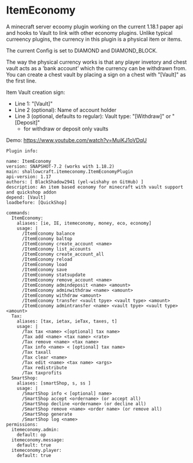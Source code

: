 # ItemEconomy

A minecraft server ecoomy plugin working on the current 1.18.1 paper api and hooks to Vault to link with other economy plugins.
Unlike typical curreency plugins, the currency in this plugin is a physical item or items.

The current Config is set to DIAMOND and DIAMOND_BLOCK.

The way the physical currency works is that any player invetory and chest vault acts as a 'bank account' which the currency can be withdrawn from. You can create a chest vault
by placing a sign on a chest with "[Vault]" as the first line.

Item Vault creation sign:
  - Line 1: "[Vault]"
  - Line 2 (optional): Name of account holder
  - Line 3 (optional, defaults to regular): Vault type: "[Withdraw]" or "[Deposit]" 
    - for withdraw or deposit only vaults

Demo: https://www.youtube.com/watch?v=MuiKJ1oVDqU
```
Plugin info:

name: ItemEconomy
version: SNAPSHOT-7.2 (works with 1.18.2)
main: shallowcraft.itemeconomy.ItemEconomyPlugin
api-version: 1.17
authors: [ BlackShadow2941 (yel-wishahy on GitHub) ]
description: An item based economy for minecraft with vault support and quickshop addon
depend: [Vault]
loadbefore: [QuickShop]

commands:
  ItemEconomy:
    aliases: [ie, IE, itemeconomy, money, eco, economy]
    usage: |
      /ItemEconomy balance
      /ItemEconomy baltop
      /ItemEconomy create_account <name>
      /ItemEconomy list_accounts
      /ItemEconomy create_account_all
      /ItemEconomy reload
      /ItemEconomy load
      /ItemEconomy save
      /ItemEconomy statsupdate
      /ItemEconomy remove_account <name>
      /ItemEconomy admindeposit <name> <amount>
      /ItemEconomy adminwithdraw <name> <amount>
      /ItemEconomy withdraw <amount>
      /ItemEconomy transfer <vault tpye> <vault type> <amount>
      /ItemEconomy admintransfer <name> <vault tpye> <vault type> <amount>
  Tax:
    aliases: [tax, ietax, ieTax, taxes, t]
    usage: |
      /Tax tax <name> <[optional] tax name>
      /Tax add <name> <tax name> <rate>
      /Tax remove <name> <tax name>
      /Tax info <name> < [optional] tax name>
      /Tax taxall
      /Tax clear <name>
      /Tax edit <name> <tax name> <args>
      /Tax redistribute
      /Tax taxprofits
  SmartShop:
    aliases: [smartShop, s, ss ]
    usage: |
      /SmartShop info < [optional] name>
      /SmartShop accept <ordername> (or accept all)
      /SmartShop decline <ordername> (or decline all)
      /SmartShop remove <name> <order name> (or remove all)
      /SmartShop generate
      /SmartShop log <name>
permissions:
  itemeconomy.admin:
    default: op
  itemeconomy.message:
    default: true
  itemeconomy.player:
    default: true
```
